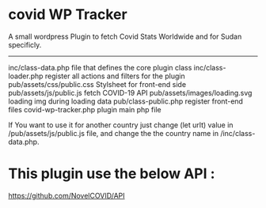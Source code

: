 # covid WP Tracker
A small wordpress Plugin to fetch Covid Stats Worldwide and for Sudan specificly.

------------
inc/class-data.php                   	file that defines the core plugin class
inc/class-loader.php          	     	register all actions and filters for the plugin
pub/assets/css/public.css		        Stylsheet for front-end side
pub/assets/js/public.js    	    	    fetch COVID-19 API
pub/assets/images/loading.svg         	loading img during loading data
pub/class-public.php                	register front-end files
covid-wp-tracker.php        	    	plugin main php file


If You want to use it for another country just change (let urlt) value in /pub/assets/js/public.js file, and change the the country name in /inc/class-data.php.

# This plugin use the below API :
 https://github.com/NovelCOVID/API
